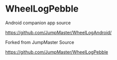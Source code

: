 # WheelLogPebble

Android companion app source

https://github.com/JumpMaster/WheelLogAndroid/

Forked from JumpMaster Source

https://github.com/JumpMaster/WheelLogPebble
